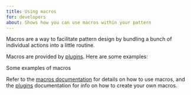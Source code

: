 ```yaml
---
title: Using macros
for: developers
about: Shows how you can use macros within your pattern
---
```


Macros are a way to facilitate pattern design by bundling a bunch of individual actions
into a little routine.

Macros are provided by [plugins](/reference/plugins/). Here are some examples:

<Example pattern="rendertest" options_only="macros">
Some examples of macros
</Example>

Refer to the [macros documentation](/reference/api/macros/) for details on how to use macros,
and the [plugins](/reference/plugins/) documentation for info on how to create your
own macros.

